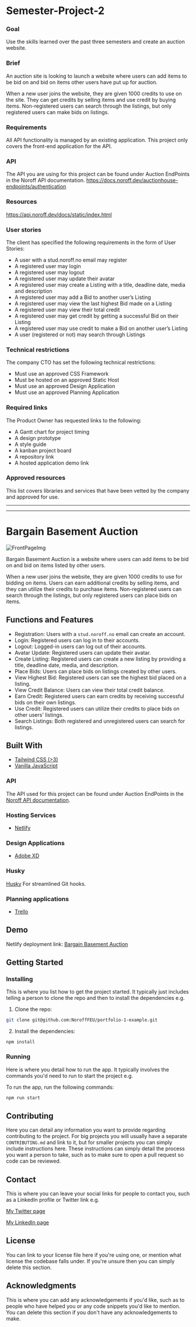 # Semester-Project-2

### Goal

Use the skills learned over the past three semesters and create an auction website.

### Brief

An auction site is looking to launch a website where users can add items to be bid on and bid on items other users have put up for auction.

When a new user joins the website, they are given 1000 credits to use on the site. They can get credits by selling items and use credit by buying items. Non-registered users can search through the listings, but only registered users can make bids on listings.

### Requirements

All API functionality is managed by an existing application. This project only covers the front-end application for the API.

### API

The API you are using for this project can be found under Auction EndPoints in the Noroff API documentation. https://docs.noroff.dev/auctionhouse-endpoints/authentication

### Resources

https://api.noroff.dev/docs/static/index.html

### User stories

The client has specified the following requirements in the form of User Stories:

- A user with a stud.noroff.no email may register
- A registered user may login
- A registered user may logout
- A registered user may update their avatar
- A registered user may create a Listing with a title, deadline date, media and description
- A registered user may add a Bid to another user’s Listing
- A registered user may view the last highest Bid made on a Listing
- A registered user may view their total credit
- A registered user may get credit by getting a successful Bid on their Listing
- A registered user may use credit to make a Bid on another user’s Listing
- A user (registered or not) may search through Listings

### Technical restrictions

The company CTO has set the following technical restrictions:

- Must use an approved CSS Framework
- Must be hosted on an approved Static Host
- Must use an approved Design Application
- Must use an approved Planning Application

### Required links

The Product Owner has requested links to the following:

- A Gantt chart for project timing
- A design prototype
- A style guide
- A kanban project board
- A repository link
- A hosted application demo link

### Approved resources

This list covers libraries and services that have been vetted by the company and approved for use.


<hr/>
<hr/>

# Bargain Basement Auction

![FrontPageImg](https://github.com/martinMr79/Semester-Project-2/assets/80599295/29c5da97-3282-4afd-9b04-60c1b835980d)

Bargain Basement Auction is a website where users can add items to be bid on and bid on items listed by other users.

When a new user joins the website, they are given 1000 credits to use for bidding on items. Users can earn additional credits by selling items, and they can utilize their credits to purchase items. Non-registered users can search through the listings, but only registered users can place bids on items.

## Functions and Features

- Registration: Users with a `stud.noroff.no` email can create an account.
- Login: Registered users can log in to their accounts.
- Logout: Logged-in users can log out of their accounts.
- Avatar Update: Registered users can update their avatar.
- Create Listing: Registered users can create a new listing by providing a title, deadline date, media, and description.
- Place Bids: Users can place bids on listings created by other users.
- View Highest Bid: Registered users can see the highest bid placed on a listing.
- View Credit Balance: Users can view their total credit balance.
- Earn Credit: Registered users can earn credits by receiving successful bids on their own listings.
- Use Credit: Registered users can utilize their credits to place bids on other users' listings.
- Search Listings: Both registered and unregistered users can search for listings.

## Built With

- [Tailwind CSS (>3)](https://tailwindcss.com)
- [Vanilla JavaScript](https://www.javascript.com)

### API

The API used for this project can be found under Auction EndPoints in the [Noroff API documentation](https://docs.noroff.dev/auctionhouse-endpoints/authentication).

### Hosting Services

- [Netlify](https://www.netlify.com)

### Design Applications

- [Adobe XD](https://www.adobe.com/products/xd.html)

### Husky

[Husky](https://typicode.github.io/husky) For streamlined Git hooks.

### Planning applications

- [Trello](https://trello.com)

## Demo 

Netlify deployment link: [Bargain Basement Auction](https://snazzy-cupcake-064c05.netlify.app)



## Getting Started

### Installing

This is where you list how to get the project started. It typically just includes telling a person to clone the repo and then to install the dependencies e.g.

1. Clone the repo:

```bash
git clone git@github.com:NoroffFEU/portfolio-1-example.git
```

2. Install the dependencies:

```
npm install
```

### Running

Here is where you detail how to run the app. It typically involves the commands you'd need to run to start the project e.g.

To run the app, run the following commands:

```bash
npm run start
```

## Contributing

Here you can detail any information you want to provide regarding contributing to the project. For big projects you will usually have a separate `CONTRIBUTING.md` and link to it, but for smaller projects you can simply include instructions here. These instructions can simply detail the process you want a person to take, such as to make sure to open a pull request so code can be reviewed.

## Contact

This is where you can leave your social links for people to contact you, such as a LinkedIn profile or Twitter link e.g.

[My Twitter page](www.twitter.com)

[My LinkedIn page](www.linkedin.com)

## License

You can link to your license file here if you're using one, or mention what license the codebase falls under. If you're unsure then you can simply delete this section.

## Acknowledgments

This is where you can add any acknowledgements if you'd like, such as to people who have helped you or any code snippets you'd like to mention. You can delete this section if you don't have any acknowledgements to make.




